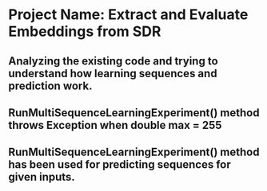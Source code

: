 # Project Name: Extract and Evaluate Embeddings from SDR

## Analyzing the existing code and trying to understand how learning sequences and prediction work.

## RunMultiSequenceLearningExperiment() method throws Exception when double max = 255

## RunMultiSequenceLearningExperiment() method has been used for predicting sequences for given inputs.